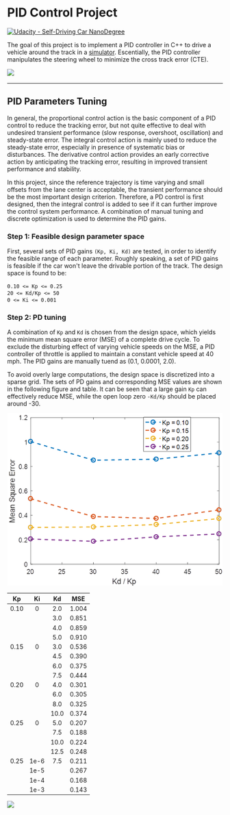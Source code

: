 # PID Control Project
[![Udacity - Self-Driving Car NanoDegree](https://s3.amazonaws.com/udacity-sdc/github/shield-carnd.svg)](http://www.udacity.com/drive)

The goal of this project is to implement a PID controller in C++ to drive a vehicle around the track in a [simulator](https://github.com/udacity/self-driving-car-sim). Escentially, the PID controller manipulates the steering wheel to minimize the cross track error (CTE).

![](./images/clip1.gif)

---

[//]: # (Image References)

[image1]: ./images/MSE_vs_KpKd.png "Mean Square Error vs. PD Gains"

## PID Parameters Tuning

In general, the proportional control action is the basic component of a PID control to reduce the tracking error, but not quite effective to deal with undesired transient performance (slow response, overshoot, oscillation) and steady-state error. The integral control action is mainly used to reduce the steady-state error, especially in presence of systematic bias or disturbances. The derivative control action provides an early corrective action by anticipating the tracking error, resulting in improved transient performance and stability.

In this project, since the reference trajectory is time varying and small offsets from the lane center is acceptable, the transient performance should be the most important design criterion. Therefore, a PD control is first designed, then the integral control is added to see if it can further improve the control system performance. A combination of manual tuning and discrete optimization is used to determine the PID gains.

### Step 1: Feasible design parameter space

First, several sets of PID gains `(Kp, Ki, Kd)` are tested, in order to identify the feasible range of each parameter. Roughly speaking, a set of PID gains is feasible if the car won't leave the drivable portion of the track. The design space is found to be:

```
0.10 <= Kp <= 0.25
20 <= Kd/Kp <= 50
0 <= Ki <= 0.001
```

### Step 2: PD tuning

A combination of `Kp` and `Kd` is chosen from the design space, which yields the minimum mean square error (MSE) of a complete drive cycle. To exclude the disturbing effect of varying vehicle speeds on the MSE, a PID controller of throttle is applied to maintain a constant vehicle speed at 40 mph. The PID gains are manually tuend as (0.1, 0.0001, 2.0).

To avoid overly large computations, the design space is discretized into a sparse grid. The sets of PD gains and corresponding MSE values are shown in the following figure and table. It can be seen that a large gain `Kp` can effectively reduce MSE, while the open loop zero `-Kd/Kp` should be placed around -30.

![alt text][image1]

| Kp    | Ki    | Kd    | MSE   |
|:-----:|:-----:|:-----:|:-----:| 
| 0.10  | 0     | 2.0   | 1.004 | 
|       |       | 3.0   | 0.851 | 
|       |       | 4.0   | 0.859 | 
|       |       | 5.0   | 0.910 | 
| 0.15  | 0     | 3.0   | 0.536 | 
|       |       | 4.5   | 0.390 | 
|       |       | 6.0   | 0.375 | 
|       |       | 7.5   | 0.444 | 
| 0.20  | 0     | 4.0   | 0.301 | 
|       |       | 6.0   | 0.305 | 
|       |       | 8.0   | 0.325 | 
|       |       | 10.0  | 0.374 | 
| 0.25  | 0     | 5.0   | 0.207 | 
|       |       | 7.5   | 0.188 | 
|       |       | 10.0  | 0.224 | 
|       |       | 12.5  | 0.248 | 
| 0.25  | 1e-6  | 7.5   | 0.211 | 
|       | 1e-5  |       | 0.267 | 
|       | 1e-4  |       | 0.168 | 
|       | 1e-3  |       | 0.143 | 

![](./images/clip2.gif)
